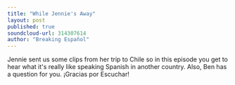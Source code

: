 ```yaml
---
title: "While Jennie's Away"
layout: post
published: true
soundcloud-url: 314307614
author: "Breaking Español"
---
```

Jennie sent us some clips from her trip to Chile so in this episode you get to hear what it's really like speaking Spanish in another country. Also, Ben has a question for you. ¡Gracias por Escuchar!
